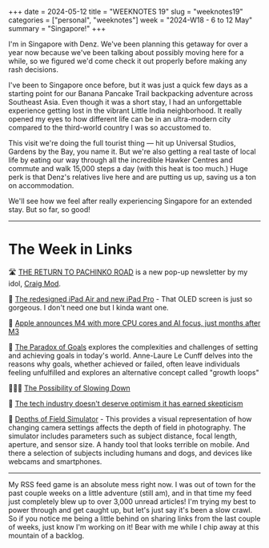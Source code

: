 +++
date = 2024-05-12
title = "WEEKNOTES 19"
slug = "weeknotes19"
categories = ["personal", "weeknotes"]
week = "2024-W18 - 6 to 12 May"
summary = "Singapore!"
+++

I'm in Singapore with Denz. We've been planning this getaway for over a year now because we've been talking about possibly moving here for a while, so we figured we'd come check it out properly before making any rash decisions.

I've been to Singapore once before, but it was just a quick few days as a starting point for our Banana Pancake Trail backpacking adventure across Southeast Asia. Even though it was a short stay, I had an unforgettable experience getting lost in the vibrant Little India neighborhood. It really opened my eyes to how different life can be in an ultra-modern city compared to the third-world country I was so accustomed to.

This visit we're doing the full tourist thing — hit up Universal Studios, Gardens by the Bay, you name it. But we're also getting a real taste of local life by eating our way through all the incredible Hawker Centres and commute and walk 15,000 steps a day (with this heat is too much.) Huge perk is that Denz's relatives live here and are putting us up, saving us a ton on accommodation.

We'll see how we feel after really experiencing Singapore for an extended stay. But so far, so good!

---

# The Week in Links

🛣️ [THE RETURN TO PACHINKO ROAD](https://craigmod.com/ridgeline/186/) is a new pop-up newsletter by my idol, [Craig Mod](https://craigmod.com).

📱 [The redesigned iPad Air and new iPad Pro](https://www.apple.com/ipad-pro) - That OLED screen is just so gorgeous. I don't need one but I kinda want one.

🍎 [Apple announces M4 with more CPU cores and AI focus, just months after M3](https://arstechnica.com/apple/2024/05/apple-announces-m4-with-more-cpu-cores-and-ai-focus-just-months-after-m3/)

🥅 [The Paradox of Goals](https://nesslabs.com/the-paradox-of-goals) explores the complexities and challenges of setting and achieving goals in today's world. Anne-Laure Le Cunff delves into the reasons why goals, whether achieved or failed, often leave individuals feeling unfulfilled and explores an alternative concept called "growth loops"

🧘🏼‍♂️ [The Possibility of Slowing Down](https://zenhabits.net/slow-retreat/)

🚧 [The tech industry doesn't deserve optimism it has earned skepticism](https://coryd.dev/posts/2024/the-tech-industry-doesnt-deserve-optimism-it-has-earned-skepticism/)

📸 [Depths of Field Simulator](https://jherr.github.io/depth-of-field/) - This provides a visual representation of how changing camera settings affects the depth of field in photography. The simulator includes parameters such as subject distance, focal length, aperture, and sensor size. A handy tool that looks terrible on mobile. And there a selection of subjects including humans and dogs, and devices like webcams and smartphones.

---

My RSS feed game is an absolute mess right now. I was out of town for the past couple weeks on a little adventure (still am), and in that time my feed just completely blew up to over 3,000 unread articles! I'm trying my best to power through and get caught up, but let's just say it's been a slow crawl. So if you notice me being a little behind on sharing links from the last couple of weeks, just know I'm working on it! Bear with me while I chip away at this mountain of a backlog.